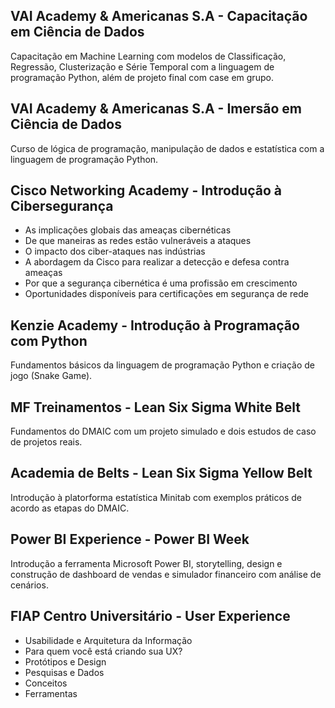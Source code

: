 ## VAI Academy & Americanas S.A - Capacitação em Ciência de Dados
Capacitação em Machine Learning com modelos de Classificação, Regressão, Clusterização e Série Temporal com a linguagem de programação Python, além de projeto final com case em grupo.

## VAI Academy & Americanas S.A - Imersão em Ciência de Dados
Curso de lógica de programação, manipulação de dados e estatística com a linguagem de programação Python.

## Cisco Networking Academy - Introdução à Cibersegurança
- As implicações globais das ameaças cibernéticas </br>
- De que maneiras as redes estão vulneráveis a ataques </br>
- O impacto dos ciber-ataques nas indústrias </br>
- A abordagem da Cisco para realizar a detecção e defesa contra 
ameaças </br>
- Por que a segurança cibernética é uma profissão em crescimento </br>
- Oportunidades disponíveis para certificações em segurança de rede

## Kenzie Academy - Introdução à Programação com Python
Fundamentos básicos da linguagem de programação Python e criação de jogo (Snake Game).

## MF Treinamentos - Lean Six Sigma White Belt
Fundamentos do DMAIC com um projeto simulado e dois estudos de caso de projetos reais.

## Academia de Belts - Lean Six Sigma Yellow Belt
Introdução à platorforma estatística Minitab com exemplos práticos de acordo as etapas do DMAIC.

## Power BI Experience - Power BI Week
Introdução a ferramenta Microsoft Power BI, storytelling, design e construção de dashboard de vendas e simulador financeiro com análise de cenários.

##  FIAP Centro Universitário - User Experience
- Usabilidade e Arquitetura da Informação 	   	   
- Para quem você está criando sua UX?    	   	   
- Protótipos e Design    	   	   
- Pesquisas e Dados    	   	   
- Conceitos    	   	   
- Ferramentas
